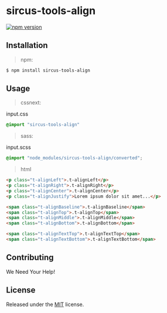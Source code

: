 # sircus-tools-align

[![npm version](https://img.shields.io/npm/v/sircus-tools-align.svg?style=flat)](https://www.npmjs.com/package/sircus-tools-align)

## Installation

> npm:

```bash
$ npm install sircus-tools-align
```

## Usage

> cssnext:

input.css
```css
@import "sircus-tools-align"
```

> sass:

input.scss
```scss
@import "node_modules/sircus-tools-align/converted";
```


> html

```html
<p class="t-alignLeft">.t-alignLeft</p>
<p class="t-alignRight">.t-alignRight</p>
<p class="t-alignCenter">.t-alignCenter</p>
<p class="t-alignJustify">Lorem ipsum dolor sit amet...</p>

<span class="t-alignBaseline">.t-alignBaseline</span>
<span class="t-alignTop">.t-alignTop</span>
<span class="t-alignMiddle">.t-alignMiddle</span>
<span class="t-alignBottom">.t-alignBottom</span>

<span class="t-alignTextTop">.t-alignTextTop</span>
<span class="t-alignTextBottom">.t-alignTextBottom</span>
```


## Contributing

We Need Your Help!


## License
Released under the [MIT](https://github.com/sircus/license/blob/master/LICENSE) license.
